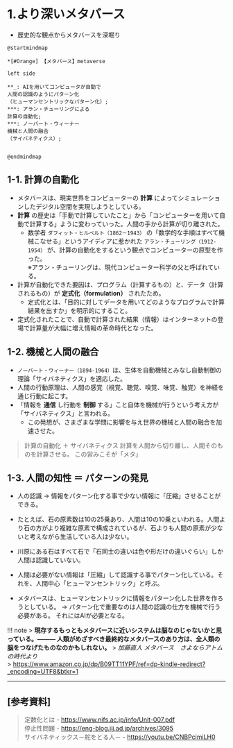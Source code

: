 # 1.より深いメタバース

- 歴史的な観点からメタバースを深堀り

```plantuml
@startmindmap

*[#Orange] 【メタバース】metaverse

left side

**_: AIを用いてコンピュータが自動で
人間の認識のようにパターン化
（ヒューマンセントリックなパターン化）;
***: アラン・チューリングによる
計算の自動化;
***: ノーバート・ウィーナー
機械と人間の融合
（サイバネティクス）;


@endmindmap
```

## 1-1. 計算の自動化

- メタバースは、現実世界をコンピューターの **計算** によってシミュレーションしたデジタル空間を実現しようとしている。
- **計算** の歴史は「手動で計算していたこと」から「コンピューターを用いて自動で計算する」ように変わっていった。人間の手から計算が切り離された。
    - 数学者 `ダフィット・ヒルベルト（1862－1943）` の「数学的な手順はすべて機械こなせる」というアイディアに惹かれた `アラン・チューリング（1912-1954）` が、計算の自動化をするという観点でコンピューターの原型を作った。  
    ※アラン・チューリングは、現代コンピューター科学の父と呼ばれている。
- 計算が自動化できた要因は、プログラム（計算するもの）と、データ（計算されるもの）が **定式化（formulation）** されたため。
    - 定式化とは、「目的に対してデータを用いてどのようなプログラムで計算結果を出すか」を明示的にすること。
- 定式化されたことで、自動で計算された結果（情報）はインターネットの登場で計算量が大幅に増え情報の革命時代となった。

## 1-2. 機械と人間の融合

- `ノーバート・ウィーナー（1894-1964）`は、生体を自動機械とみなし自動制御の理論「サイバネティクス」を適応した。
- 人間の行動原理は、人間の感覚（視覚、聴覚、嗅覚、味覚、触覚）を神経を通じ行動に起こす。
- 「情報を **通信** し行動を **制御** する」こと自体を機械が行うという考え方が「サイバネティクス」と言われる。
    - この発想が、さまざまな学問に影響を与え世界の機械と人間の融合を加速させた。

> 計算の自動化 ＋ サイバネティクス
> 計算を人間から切り離し、人間そのものを計算させる。
> この営みこそが「メタ」

## 1-3. 人間の知性 ＝ パターンの発見

- 人の認識 → 情報をパターン化する事で少ない情報に「圧縮」させることができる。
- たとえば、石の原素数は10の25乗あり、人間は10の10乗といわれる。人間より石の方がより複雑な原素で構成されているが、石よりも人間の原素が少ないと考えながら生活している人は少ない。
- 川原にある石はすべて石で「石同士の違いは色や形だけの違いぐらい」しか人間は認識していない。

- 人間は必要がない情報は「圧縮」して認識する事でパターン化している。それを、人間中心「ヒューマンセントリック」と呼ぶ。

- メタバースは、ヒューマンセントリックに情報をパターン化した世界を作ろうとしている。 → パターン化で重要なのは人間の認識の仕方を機械で行う必要がある。
それにはAIが必要となる。

!!! note
    > **現存するもっともメタバースに近いシステムは脳なのじゃないかと思っている。——— 人類がめざすべき最終的なメタバースのあり方は、全人類の脳をつなげたものなのかもしれない。** 
    > _加藤直人 メタバース　さよならアトムの時代より_  
    > <https://www.amazon.co.jp/dp/B09TT11YPF/ref=dp-kindle-redirect?_encoding=UTF8&btkr=1>

---

## [参考資料]

> 定数化とは - <https://www.nifs.ac.jp/info/Unit-007.pdf>  
> 停止性問題 - <https://eng-blog.iij.ad.jp/archives/3095>  
> サイバネティックス－舵をとる人－ - <https://youtu.be/CNBPcimiLH0>  
